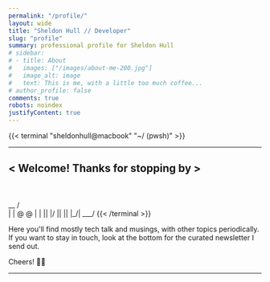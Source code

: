 ```yaml
---
permalink: "/profile/"
layout: wide
title: "Sheldon Hull // Developer"
slug: "profile"
summary: professional profile for Sheldon Hull
# sidebar:
# - title: About
#   images: ["/images/about-me-200.jpg"]
#   image_alt: image
#   text: This is me, with a little too much coffee...
# author_profile: false
comments: true
robots: noindex
justifyContent: true
---
```


{{< terminal "sheldonhull@macbook" "~/ (pwsh)" >}}
_________________________________
< Welcome! Thanks for stopping by >
 ---------------------------------
 \
  \
     __
    /  \
    |  |
    @  @
    |  |
    || |/
    || ||
    |\_/|
    \___/
{{< /terminal >}}

Here you'll find mostly tech talk and musings, with other topics periodically.
If you want to stay in touch, look at the bottom for the curated newsletter I send out.

Cheers! 🙏🏻

<hr>
